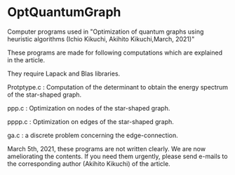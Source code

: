 # OptQuantumGraph
Computer programs used in "Optimization of quantum graphs using heuristic algorithms (Ichio Kikuchi, Akihito Kikuchi,March, 2021)"

These programs are made for following computations which are explained in the article. 

They require Lapack and Blas libraries.

Protptype.c : Computation of the determinant to obtain the energy spectrum of the star-shaped graph.

ppp.c : Optimization on nodes of the star-shaped graph.

pppp.c : Optimization on edges of the star-shaped graph. 

ga.c : a discrete problem concerning the edge-connection.

March 5th, 2021, these programs are not written clearly. We are now ameliorating the contents. 
If you need them urgently, please send e-mails to the corresponding author (Akihito Kikuchi) of the article.
